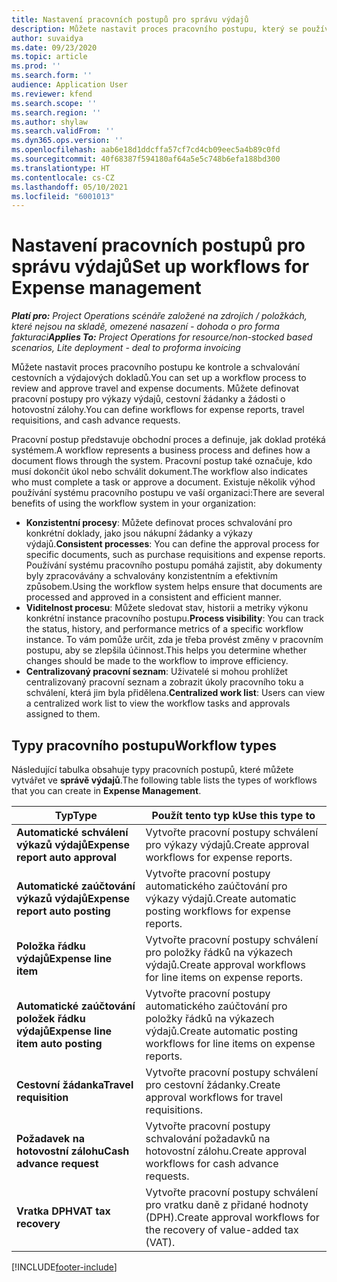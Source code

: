 ```yaml
---
title: Nastavení pracovních postupů pro správu výdajů
description: Můžete nastavit proces pracovního postupu, který se používá ke kontrole a schvalování cestovních a výdajových dokladů.
author: suvaidya
ms.date: 09/23/2020
ms.topic: article
ms.prod: ''
ms.search.form: ''
audience: Application User
ms.reviewer: kfend
ms.search.scope: ''
ms.search.region: ''
ms.author: shylaw
ms.search.validFrom: ''
ms.dyn365.ops.version: ''
ms.openlocfilehash: aab6e18d1ddcffa57cf7cd4cb09eec5a4b89c0fd
ms.sourcegitcommit: 40f68387f594180af64a5e5c748b6efa188bd300
ms.translationtype: HT
ms.contentlocale: cs-CZ
ms.lasthandoff: 05/10/2021
ms.locfileid: "6001013"
---
```

# <a name="set-up-workflows-for-expense-management"></a><span data-ttu-id="7e093-103">Nastavení pracovních postupů pro správu výdajů</span><span class="sxs-lookup"><span data-stu-id="7e093-103">Set up workflows for Expense management</span></span>

<span data-ttu-id="7e093-104">_**Platí pro:** Project Operations scénáře založené na zdrojích / položkách, které nejsou na skladě, omezené nasazení - dohoda o pro forma fakturaci_</span><span class="sxs-lookup"><span data-stu-id="7e093-104">_**Applies To:** Project Operations for resource/non-stocked based scenarios, Lite deployment - deal to proforma invoicing_</span></span>

<span data-ttu-id="7e093-105">Můžete nastavit proces pracovního postupu ke kontrole a schvalování cestovních a výdajových dokladů.</span><span class="sxs-lookup"><span data-stu-id="7e093-105">You can set up a workflow process to review and approve travel and expense documents.</span></span> <span data-ttu-id="7e093-106">Můžete definovat pracovní postupy pro výkazy výdajů, cestovní žádanky a žádosti o hotovostní zálohy.</span><span class="sxs-lookup"><span data-stu-id="7e093-106">You can define workflows for expense reports, travel requisitions, and cash advance requests.</span></span>

<span data-ttu-id="7e093-107">Pracovní postup představuje obchodní proces a definuje, jak doklad protéká systémem.</span><span class="sxs-lookup"><span data-stu-id="7e093-107">A workflow represents a business process and defines how a document flows through the system.</span></span> <span data-ttu-id="7e093-108">Pracovní postup také označuje, kdo musí dokončit úkol nebo schválit dokument.</span><span class="sxs-lookup"><span data-stu-id="7e093-108">The workflow also indicates who must complete a task or approve a document.</span></span> <span data-ttu-id="7e093-109">Existuje několik výhod používání systému pracovního postupu ve vaší organizaci:</span><span class="sxs-lookup"><span data-stu-id="7e093-109">There are several benefits of using the workflow system in your organization:</span></span>

- <span data-ttu-id="7e093-110">**Konzistentní procesy**: Můžete definovat proces schvalování pro konkrétní doklady, jako jsou nákupní žádanky a výkazy výdajů.</span><span class="sxs-lookup"><span data-stu-id="7e093-110">**Consistent processes**: You can define the approval process for specific documents, such as purchase requisitions and expense reports.</span></span> <span data-ttu-id="7e093-111">Používání systému pracovního postupu pomáhá zajistit, aby dokumenty byly zpracovávány a schvalovány konzistentním a efektivním způsobem.</span><span class="sxs-lookup"><span data-stu-id="7e093-111">Using the workflow system helps ensure that documents are processed and approved in a consistent and efficient manner.</span></span>
- <span data-ttu-id="7e093-112">**Viditelnost procesu**: Můžete sledovat stav, historii a metriky výkonu konkrétní instance pracovního postupu.</span><span class="sxs-lookup"><span data-stu-id="7e093-112">**Process visibility**: You can track the status, history, and performance metrics of a specific workflow instance.</span></span> <span data-ttu-id="7e093-113">To vám pomůže určit, zda je třeba provést změny v pracovním postupu, aby se zlepšila účinnost.</span><span class="sxs-lookup"><span data-stu-id="7e093-113">This helps you determine whether changes should be made to the workflow to improve efficiency.</span></span>
- <span data-ttu-id="7e093-114">**Centralizovaný pracovní seznam**: Uživatelé si mohou prohlížet centralizovaný pracovní seznam a zobrazit úkoly pracovního toku a schválení, která jim byla přidělena.</span><span class="sxs-lookup"><span data-stu-id="7e093-114">**Centralized work list**: Users can view a centralized work list to view the workflow tasks and approvals assigned to them.</span></span> 

## <a name="workflow-types"></a><span data-ttu-id="7e093-115">Typy pracovního postupu</span><span class="sxs-lookup"><span data-stu-id="7e093-115">Workflow types</span></span>

<span data-ttu-id="7e093-116">Následující tabulka obsahuje typy pracovních postupů, které můžete vytvářet ve **správě výdajů**.</span><span class="sxs-lookup"><span data-stu-id="7e093-116">The following table lists the types of workflows that you can create in **Expense Management**.</span></span>


|              <span data-ttu-id="7e093-117"><strong>Typ</strong></span><span class="sxs-lookup"><span data-stu-id="7e093-117"><strong>Type</strong></span></span>              |                   <span data-ttu-id="7e093-118"><strong>Použít tento typ k</strong></span><span class="sxs-lookup"><span data-stu-id="7e093-118"><strong>Use this type to</strong></span></span>                   |
|-------------------------------------------------|-----------------------------------------------------------------------|
|   <span data-ttu-id="7e093-119"><strong>Automatické schválení výkazů výdajů</strong></span><span class="sxs-lookup"><span data-stu-id="7e093-119"><strong>Expense report auto approval</strong></span></span> |            <span data-ttu-id="7e093-120">Vytvořte pracovní postupy schválení pro výkazy výdajů.</span><span class="sxs-lookup"><span data-stu-id="7e093-120">Create approval workflows for expense reports.</span></span>             |
|  <span data-ttu-id="7e093-121"><strong>Automatické zaúčtování výkazů výdajů</strong></span><span class="sxs-lookup"><span data-stu-id="7e093-121"><strong>Expense report auto posting</strong></span></span>   |        <span data-ttu-id="7e093-122">Vytvořte pracovní postupy automatického zaúčtování pro výkazy výdajů.</span><span class="sxs-lookup"><span data-stu-id="7e093-122">Create automatic posting workflows for expense reports.</span></span>        |
|       <span data-ttu-id="7e093-123"><strong>Položka řádku výdajů</strong></span><span class="sxs-lookup"><span data-stu-id="7e093-123"><strong>Expense line item</strong></span></span>        |     <span data-ttu-id="7e093-124">Vytvořte pracovní postupy schválení pro položky řádků na výkazech výdajů.</span><span class="sxs-lookup"><span data-stu-id="7e093-124">Create approval workflows for line items on expense reports.</span></span>      |
| <span data-ttu-id="7e093-125"><strong>Automatické zaúčtování položek řádku výdajů</strong></span><span class="sxs-lookup"><span data-stu-id="7e093-125"><strong>Expense line item auto posting</strong></span></span> | <span data-ttu-id="7e093-126">Vytvořte pracovní postupy automatického zaúčtování pro položky řádků na výkazech výdajů.</span><span class="sxs-lookup"><span data-stu-id="7e093-126">Create automatic posting workflows for line items on expense reports.</span></span> |
|       <span data-ttu-id="7e093-127"><strong>Cestovní žádanka</strong></span><span class="sxs-lookup"><span data-stu-id="7e093-127"><strong>Travel requisition</strong></span></span>       |          <span data-ttu-id="7e093-128">Vytvořte pracovní postupy schválení pro cestovní žádanky.</span><span class="sxs-lookup"><span data-stu-id="7e093-128">Create approval workflows for travel requisitions.</span></span>           |
|      <span data-ttu-id="7e093-129"><strong>Požadavek na hotovostní zálohu</strong></span><span class="sxs-lookup"><span data-stu-id="7e093-129"><strong>Cash advance request</strong></span></span>      |         <span data-ttu-id="7e093-130">Vytvořte pracovní postupy schvalování požadavků na hotovostní zálohu.</span><span class="sxs-lookup"><span data-stu-id="7e093-130">Create approval workflows for cash advance requests.</span></span>          |
|        <span data-ttu-id="7e093-131"><strong>Vratka DPH</strong></span><span class="sxs-lookup"><span data-stu-id="7e093-131"><strong>VAT tax recovery</strong></span></span>        | <span data-ttu-id="7e093-132">Vytvořte pracovní postupy schválení pro vratku daně z přidané hodnoty (DPH).</span><span class="sxs-lookup"><span data-stu-id="7e093-132">Create approval workflows for the recovery of value-added tax (VAT).</span></span>  |


[!INCLUDE[footer-include](../includes/footer-banner.md)]